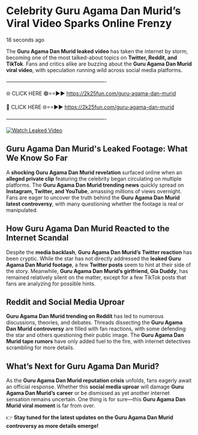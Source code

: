 # Celebrity Guru Agama Dan Murid’s Viral Video Sparks Online Frenzy

18 seconds ago

The **Guru Agama Dan Murid leaked video** has taken the internet by storm, becoming one of the most talked-about topics on **Twitter, Reddit, and TikTok**. Fans and critics alike are buzzing about the **Guru Agama Dan Murid viral video**, with speculation running wild across social media platforms.

———————————————————-

🌐 CLICK HERE 🟢==►► https://2k25fun.com/guru-agama-dan-murid

🔴 CLICK HERE 🌐==►► https://2k25fun.com/guru-agama-dan-murid

———————————————————-

[![Watch Leaked Video](https://miro.medium.com/v2/resize:fit:828/format:webp/1*cilzJN44JGOrTw9NJCrNHA.gif "Watch Leaked Video")](https://2k25fun.com/guru-agama-dan-murid)

## **Guru Agama Dan Murid's Leaked Footage: What We Know So Far**  
A **shocking Guru Agama Dan Murid revelation** surfaced online when an **alleged private clip** featuring the celebrity began circulating on multiple platforms. The **Guru Agama Dan Murid trending news** quickly spread on **Instagram, Twitter, and YouTube**, amassing millions of views overnight. Fans are eager to uncover the truth behind the **Guru Agama Dan Murid latest controversy**, with many questioning whether the footage is real or manipulated.  

## **How Guru Agama Dan Murid Reacted to the Internet Scandal**  
Despite the **media backlash**, **Guru Agama Dan Murid’s Twitter reaction** has been cryptic. While the star has not directly addressed the **leaked Guru Agama Dan Murid footage**, a few **Twitter posts** seem to hint at their side of the story. Meanwhile, **Guru Agama Dan Murid’s girlfriend, Gia Duddy**, has remained relatively silent on the matter, except for a few TikTok posts that fans are analyzing for possible hints.  

## **Reddit and Social Media Uproar**  
**Guru Agama Dan Murid trending on Reddit** has led to numerous discussions, theories, and debates. Threads dissecting the **Guru Agama Dan Murid controversy** are filled with fan reactions, with some defending the star and others questioning their public image. The **Guru Agama Dan Murid tape rumors** have only added fuel to the fire, with internet detectives scrambling for more details.  

## **What’s Next for Guru Agama Dan Murid?**  
As the **Guru Agama Dan Murid reputation crisis** unfolds, fans eagerly await an official response. Whether this **social media uproar** will damage **Guru Agama Dan Murid’s career** or be dismissed as yet another internet sensation remains uncertain. One thing is for sure—this **Guru Agama Dan Murid viral moment** is far from over.  

👉 **Stay tuned for the latest updates on the Guru Agama Dan Murid controversy as more details emerge!**  